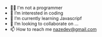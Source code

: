 - 👩‍💻 I'm not a programmer
- 👀 I’m interested in coding
- 🌱 I’m currently learning Javascripf
- 🎯 I’m looking to collaborate on ...
- 📫 How to reach me nazedev@gmail.com

